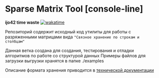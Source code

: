 # Sparse Matrix Tool [console-line]
**ijo42 time waste** [![wakatime](https://wakatime.com/badge/github/ijo42/sparse-matrix-tool.svg)](https://wakatime.com/badge/github/ijo42/sparse-matrix-tool)

Репозиторий содержит исходный код утилиты для работы с разряженными матрицами вида `"Связное хранение по строкам и столбцам"`

Данная ветка создана для создания, тестирования и отладки алгоритмов по работе со структурой данных
Примеры файлов для загрузки выгрузки хранятся в папке ./examples

Описание формата хранения приводится в [технической документации](https://docs.google.com/document/d/1XLLg-gqB3rmLDAEVqYJn20Bkvr78glPpQiT3rGv2qb4/edit#heading=h.faicuj8a1pig)
